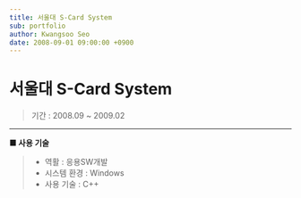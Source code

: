```yaml
---
title: 서울대 S-Card System
sub: portfolio
author: Kwangsoo Seo
date: 2008-09-01 09:00:00 +0900
---
```


# 서울대 S-Card System
> 기간 : 2008.09 ~ 2009.02

---

**■ 사용 기술**

>  * 역활 : 응용SW개발
>  * 시스템 환경 : Windows
>  * 사용 기술 : C++

